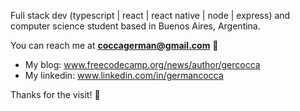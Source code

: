 Full stack dev (typescript | react | react native | node | express) and computer science student based in Buenos Aires, Argentina.

You can reach me at **coccagerman@gmail.com** :call_me_hand:

- My blog: www.freecodecamp.org/news/author/gercocca
- My linkedin: www.linkedin.com/in/germancocca

Thanks for the visit! :wave:
